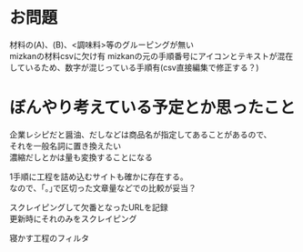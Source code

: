 # お問題
材料の(A)、(B)、<調味料>等のグルーピングが無い  
mizkanの材料csvに欠け有
mizkanの元の手順番号にアイコンとテキストが混在しているため、数字が混じっている手順有(csv直接編集で修正する？)

# ぼんやり考えている予定とか思ったこと
企業レシピだと醤油、だしなどは商品名が指定してあることがあるので、  
それを一般名詞に置き換えたい  
濃縮だしとかは量も変換することになる

1手順に工程を詰め込むサイトも確かに存在する。  
なので、｢。｣で区切った文章量などでの比較が妥当？

スクレイピングして欠番となったURLを記録  
更新時にそれのみをスクレイピング

寝かす工程のフィルタ